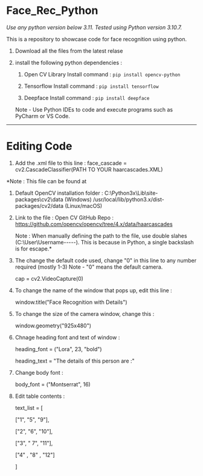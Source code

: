 # Face_Rec_Python

*Use any python version below 3.11. Tested using Python version 3.10.7.*

This is a repository to showcase code for face recognition using python.

1. Download all the files from the latest relase

2. install the following python dependencies : 
     
     1. Open CV Library
        Install command :
        ```pip install opencv-python```

    2. Tensorflow
       Install command :
       ```pip install tensorflow```

   3. Deepface
      Install command :
      ```pip install deepface```
  


   Note - Use Python IDEs to code and execute programs such as PyCharm or VS Code.

_____________________________________________________________________________________________________________________________________________________________________________________________________________

# **Editing Code**


1. Add the .xml file to this line :
face_cascade = cv2.CascadeClassifier(PATH TO YOUR haarcascades.XML)

*Note : This file can be found at 
1. Default OpenCV installation folder : 
                C:\Python3x\Lib\site-packages\cv2\data (Windows)
                /usr/local/lib/python3.x/dist-packages/cv2/data (Linux/macOS)

2. Link to the file : 
                                      Open CV GitHub Repo : https://github.com/opencv/opencv/tree/4.x/data/haarcascades


   Note : When manually defining the path to the file, use double slahes (C:\\User\\Username-----). This is because in                                                                                                   Python, a single backslash is for escape.*
                                      

4. The change the default code used, change "0" in this line to any number required (mostly 1-3) Note - "0" means the default camera.

   cap = cv2.VideoCapture(0)

5. To change the name of the window that pops up, edit this line :

    window.title("Face Recognition with Details")

6. To change the size of the camera window, change this :

    window.geometry("925x480")

7. Chnage heading font and text of window :

    heading_font = ("Lora", 23, "bold")

    heading_text = "The details of this person are :"

8. Change body font :

   body_font = ("Montserrat", 16) 

9. Edit table contents :

   text_list = [

   ["1", "5", "9"],

   ["2", "6", "10"],

   ["3", " 7", "11"],

   ["4" , "8" , "12"]

   ]


